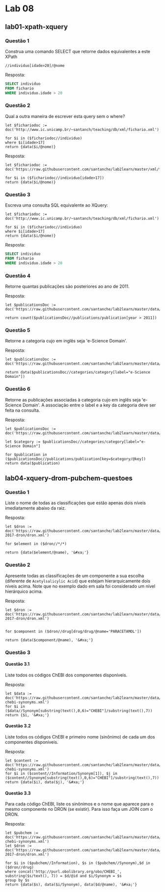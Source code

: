 # Lab 08

## lab01-xpath-xquery

### Questão 1

Construa uma comando SELECT que retorne dados equivalentes a este XPath

```xquery
//individuo[idade>20]/@nome
```
Resposta:

```sql
SELECT individuo
FROM fichario
WHERE individuo.idade > 20

```

### Questão 2

Qual a outra maneira de escrever esta query sem o where?

```xquery
let $fichariodoc := doc('http://www.ic.unicamp.br/~santanch/teaching/db/xml/fichario.xml')

for $i in ($fichariodoc//individuo)
where $i[idade>17]
return {data($i/@nome)}
```
Resposta:

```xquery
let $fichariodoc := doc('https://raw.githubusercontent.com/santanche/lab2learn/master/xml/fichario.xml')

for $i in ($fichariodoc//individuo[idade>17])
return {data($i/@nome)}
```

### Questão 3
Escreva uma consulta SQL equivalente ao XQuery:
```xquery
let $fichariodoc := doc('http://www.ic.unicamp.br/~santanch/teaching/db/xml/fichario.xml')

for $i in ($fichariodoc//individuo)
where $i[idade>17]
return {data($i/@nome)}
```
Resposta:

```sql
SELECT individuo
FROM fichario
WHERE individuo.idade > 20
```
### Questão 4
Retorne quantas publicações são posteriores ao ano de 2011.

Resposta:

```xquery
let $publicationsDoc := doc('https://raw.githubusercontent.com/santanche/lab2learn/master/data/publications/publications.xml')

return count($publicationsDoc//publications/publication[year > 2011])
```
### Questão 5
Retorne a categoria cujo <label> em inglês seja 'e-Science Domain'.

Resposta:

```xquery
let $publicationsDoc := doc('https://raw.githubusercontent.com/santanche/lab2learn/master/data/publications/publications.xml')

return data($publicationsDoc//categories/category[label="e-Science Domain"])
```
### Questão 6
Retorne as publicações associadas à categoria cujo <label> em inglês seja 'e-Science Domain'. A associação entre o label e a key da categoria deve ser feita na consulta.

Resposta:

```xquery
let $publicationsDoc := doc('https://raw.githubusercontent.com/santanche/lab2learn/master/data/publications/publications.xml')

let $category := $publicationsDoc//categories/category[label="e-Science Domain"]

for $publication in ($publicationsDoc//publications/publication[key=$category/@key])
return data($publication)
```
## lab04-xquery-drom-pubchem-questoes


### Questão 1

Liste o nome de todas as classificações que estão apenas dois níveis imediatamente abaixo da raiz.

Resposta:

```xquery
let $dron := doc('https://raw.githubusercontent.com/santanche/lab2learn/master/data/faers-2017-dron/dron.xml')

for $element in ($dron//*/*)

return {data($element/@name), '&#xa;'}
```
### Questão 2

Apresente todas as classificações de um componente a sua escolha (diferente de `Acetylsalicylic Acid`) que estejam hierarquicamente dois níveis acima. Note que no exemplo dado em sala foi considerado um nível hierárquico acima.

Resposta:

```xquery
let $dron := doc('https://raw.githubusercontent.com/santanche/lab2learn/master/data/faers-2017-dron/dron.xml')


for $component in ($dron//drug[drug/drug/@name='PARACETAMOL'])

return {data($component/@name), '&#xa;'}
```

### Questão 3

#### Questão 3.1

Liste todos os códigos ChEBI dos componentes disponíveis.

Resposta:

```xquery
let $data := doc('https://raw.githubusercontent.com/santanche/lab2learn/master/data/pubchem/pubchem-chebi-synonyms.xml')
for $i in ($data//Synonym[substring(text(),0,6)="CHEBI"]/substring(text(),7))
return {$i, '&#xa;'}
```

#### Questão 3.2

Liste todos os códigos ChEBI e primeiro nome (sinônimo) de cada um dos componentes disponíveis.

Resposta:

```xquery
let $content := doc('https://raw.githubusercontent.com/santanche/lab2learn/master/data/pubchem/pubchem-chebi-synonyms.xml')
for $i in ($content//Information/Synonym[1]), $j in ($content//Synonym[substring(text(),0,6)="CHEBI"]/substring(text(),7))
return {data($i), data($j), '&#xa;'}
```

#### Questão 3.3

Para cada código ChEBI, liste os sinônimos e o nome que aparece para o mesmo componente no DRON (se existir). Para isso faça um JOIN com o DRON.

Resposta:

```xquery
let $pubchem := doc('https://raw.githubusercontent.com/santanche/lab2learn/master/data/pubchem/pubchem-chebi-synonyms.xml')
let $dron := doc('https://raw.githubusercontent.com/santanche/lab2learn/master/data/faers-2017-dron/dron.xml')

for $i in ($pubchem//Information), $s in ($pubchem//Synonym),$d in ($dron//drug)
where concat('http://purl.obolibrary.org/obo/CHEBI_', substring($s/text(), 7)) = $d/@id and $i/Synonym = $s
group by $s
return {data($s), data($i/Synonym), data($d/@name), '&#xa;'}
```

